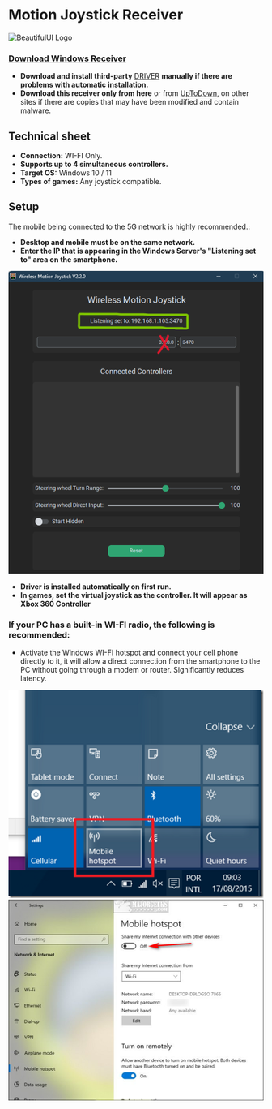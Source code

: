 
# Motion Joystick Receiver
![BeautifulUI Logo](https://raw.githubusercontent.com/Suundumused/Motion-Joystick-Steering-Wheel/refs/heads/main/Server%20Side/icon/icon.ico)

### [Download Windows Receiver](https://github.com/Suundumused/Motion-Joystick-Steering-Wheel/releases)
-  **Download and install third-party** [DRIVER](https://github.com/Suundumused/Motion-Joystick-Steering-Wheel/tree/main/Server%20Side/Driver) **manually if there are problems with automatic installation.**
-  **Download this receiver only from here** or from [UpToDown](https://gravity-joystick-receiver.br.uptodown.com/windows), on other sites if there are copies that may have been modified and contain malware.

## Technical sheet

-  **Connection:** WI-FI Only.
-  **Supports up to 4 simultaneous controllers.**
-  **Target OS:** Windows 10 / 11
-  **Types of games:** Any joystick compatible.

## Setup

The mobile being connected to the 5G network is highly recommended.:

-  **Desktop and mobile must be on the same network.**
-  **Enter the IP that is appearing in the Windows Server's "Listening set to" area on the smartphone.**

![receiver](https://raw.githubusercontent.com/Suundumused/Motion-Joystick-Steering-Wheel/refs/heads/main/Assets/Screenshot%202025-06-04%20154453.png)
-  **Driver is installed automatically on first run.**
-  **In games, set the virtual joystick as the controller. It will appear as Xbox 360 Controller**

### If your PC has a built-in WI-FI radio, the following is recommended:

- Activate the Windows WI-FI hotspot and connect your cell phone directly to it, it will allow a direct connection from the smartphone to the PC without going through a modem or router. Significantly reduces latency.

![Hostspot](https://raw.githubusercontent.com/Suundumused/Motion-Joystick-Steering-Wheel/refs/heads/main/Assets/scrshot2.png)
![Hostspo2](https://raw.githubusercontent.com/Suundumused/Motion-Joystick-Steering-Wheel/refs/heads/main/Assets/windows101.jpg)